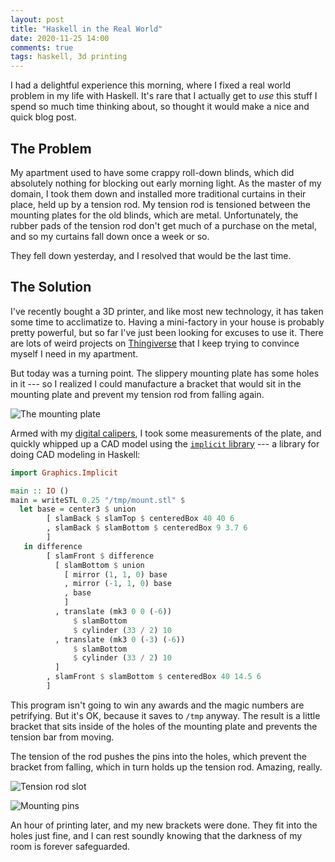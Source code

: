 ```yaml
---
layout: post
title: "Haskell in the Real World"
date: 2020-11-25 14:00
comments: true
tags: haskell, 3d printing
---
```


I had a delightful experience this morning, where I fixed a real world problem
in my life with Haskell. It's rare that I actually get to *use* this stuff I
spend so much time thinking about, so thought it would make a nice and quick
blog post.


## The Problem

My apartment used to have some crappy roll-down blinds, which did absolutely
nothing for blocking out early morning light. As the master of my domain, I took
them down and installed more traditional curtains in their place, held up by a
tension rod. My tension rod is tensioned between the mounting plates for the old
blinds, which are metal. Unfortunately, the rubber pads of the tension rod don't
get much of a purchase on the metal, and so my curtains fall down once a week or
so.

They fell down yesterday, and I resolved that would be the last time.


## The Solution

I've recently bought a 3D printer, and like most new technology, it has taken
some time to acclimatize to. Having a mini-factory in your house is probably
pretty powerful, but so far I've just been looking for excuses to use it. There
are lots of weird projects on [Thingiverse](https://www.thingiverse.com/) that I
keep trying to convince myself I need in my apartment.

But today was a turning point. The slippery mounting plate has some holes in it
--- so I realized I could manufacture a bracket that would sit in the mounting
plate and prevent my tension rod from falling again.

![The mounting plate](/images/mounting-bracket.jpg)

Armed with my [digital
calipers](https://www.amazon.ca/Digital-Measuring-Calipers-Conversions-Diameter/dp/B088R4XFBN),
I took some measurements of the plate, and quickly whipped up a CAD model using
the [`implicit` library](https://github.com/colah/ImplicitCAD) --- a library for
doing CAD modeling in Haskell:

```haskell
import Graphics.Implicit

main :: IO ()
main = writeSTL 0.25 "/tmp/mount.stl" $
  let base = center3 $ union
        [ slamBack $ slamTop $ centeredBox 40 40 6
        , slamBack $ slamBottom $ centeredBox 9 3.7 6
        ]
   in difference
        [ slamFront $ difference
          [ slamBottom $ union
            [ mirror (1, 1, 0) base
            , mirror (-1, 1, 0) base
            , base
            ]
          , translate (mk3 0 0 (-6))
              $ slamBottom
              $ cylinder (33 / 2) 10
          , translate (mk3 0 (-3) (-6))
              $ slamBottom
              $ cylinder (33 / 2) 10
          ]
        , slamFront $ slamBottom $ centeredBox 40 14.5 6
        ]
```

This program isn't going to win any awards and the magic numbers are petrifying.
But it's OK, because it saves to `/tmp` anyway. The result is a little bracket
that sits inside of the holes of the mounting plate and prevents the tension bar
from moving.

The tension of the rod pushes the pins into the holes, which prevent the bracket
from falling, which in turn holds up the tension rod. Amazing, really.

![Tension rod slot](/images/bracket-top.png)

![Mounting pins](/images/bracket-bottom.png)

An hour of printing later, and my new brackets were done. They fit into the
holes just fine, and I can rest soundly knowing that the darkness of my room is
forever safeguarded.

